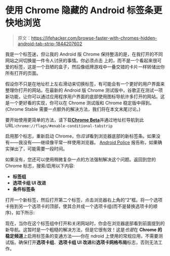 # 使用 Chrome 隐藏的 Android 标签条更快地浏览

> 原文：<https://lifehacker.com/browse-faster-with-chromes-hidden-android-tab-strip-1844207602>

我是一个标签迷，但让我的 Android 版 Chrome 保持整洁的是，在我打开的不同网站之间切换是一件令人讨厌的事情。你必须点击 上的，而不是一个看起来很可爱的标签，这是一个丑陋的盒子，然后像纸牌游戏中一叠交错的卡片一样转储出你所有打开的页面。



假设你不只是在地址栏上左右滑动来切换标签，有可能会有一个更好的用户界面来整理你打开的网站。在最新的 Android 版 Chrome 测试版中，谷歌正在测试一项新功能，让你可以通过应用程序用户界面的底部使用图标导航许多打开的网站。这是一个更好看的实现，你可以在 Chrome 测试版和 Chrome 稳定版中得到。(Chrome Stable 需要一点额外的解决方法，我们将在本文末尾讨论。)

要开始使用更简单的方法，请下载[**Chrome Beta**](https://play.google.com/store/apps/details?id=com.chrome.beta&hl=en_US)并通过地址栏导航到此 URL:`chrome://flags/#enable-conditional-tabstrip`

启用那个标志，重新启动 Chrome，你*应该*看到浏览器底部的新标签条。如果没有——我没有——继续像平常一样使用浏览器。 [Android Police](https://www.androidpolice.com/2020/06/29/google-is-working-on-a-bottom-tab-switcher-strip-for-chrome-on-android/) 报告称，如果确实弹出了，可能需要一段时间。

如果没有，您还可以使用稍微复杂一点的方法强制解决这个问题。返回到您的 Chrome 标志，搜索/启用以下内容:

*   **标签组**
*   **选项卡组 UI 改进**
*   **条件标签条**

打开一个新标签，然后打开第二个标签，点击浏览器右上角的“2”框。将一个选项卡拖到另一个选项卡的顶部，使其合并成一个选项卡组(而不是替换选项卡的顺序)，如下所示:

现在，当你在这个标签组中打开和关闭网站时，你会在浏览器底部看到前面提到的新导航。这暂时是一个粗糙的解决方法，但是它很有效！这是*也是*在 **Chrome 的稳定频道**上启用标签条的变通方法——你在 ndroid 上使用的常规应用，不需要测试版。确保打开**选项卡组**、**选项卡组 UI 改进**和**选项卡网格布局**标志，否则无法工作。